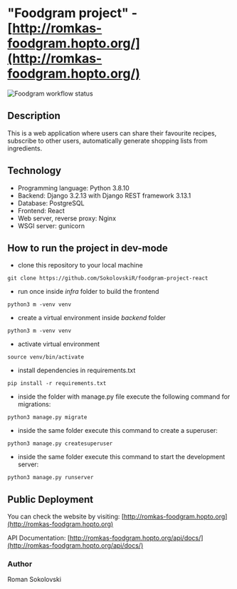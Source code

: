 # "Foodgram project" - [http://romkas-foodgram.hopto.org/](http://romkas-foodgram.hopto.org/)

![Foodgram workflow status](https://github.com/SokolovskiR/foodgram-project-react/actions/workflows/foodgram_workflow.yml/badge.svg)

## Description

This is a web application where users can share their favourite recipes, subscribe to other users, automatically generate shopping lists from ingredients.

## Technology

* Programming language: Python 3.8.10
* Backend: Django 3.2.13 with Django REST framework 3.13.1
* Database: PostgreSQL
* Frontend: React
* Web server, reverse proxy: Nginx
* WSGI server: gunicorn


## How to run the project in dev-mode

- clone this repository to your local machine
```
git clone https://github.com/SokolovskiR/foodgram-project-react
```
- run once inside *infra* folder to build the frontend
```
python3 m -venv venv
``` 
- create a virtual environment inside *backend* folder
```
python3 m -venv venv
``` 
- activate virtual environment
```
source venv/bin/activate
``` 
- install dependencies in requirements.txt
```
pip install -r requirements.txt
``` 
- inside the folder with manage.py file execute the following command for migrations:

```
python3 manage.py migrate
```
- inside the same folder execute this command to create a superuser:
```
python3 manage.py createsuperuser
```
- inside the same folder execute this command to start the development server:
```
python3 manage.py runserver
```

## Public Deployment

You can check the website by visiting: [http://romkas-foodgram.hopto.org](http://romkas-foodgram.hopto.org)


API Documentation: [http://romkas-foodgram.hopto.org/api/docs/](http://romkas-foodgram.hopto.org/api/docs/)

### Author
Roman Sokolovski
